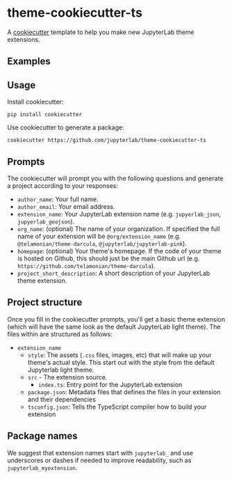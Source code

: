 # theme-cookiecutter-ts

A [cookiecutter](https://github.com/audreyr/cookiecutter) template to help you make new JupyterLab theme extensions.

## Examples

## Usage

Install cookiecutter:

```
pip install cookiecutter
```

Use cookiecutter to generate a package:

```
cookiecutter https://github.com/jupyterlab/theme-cookiecutter-ts
```

## Prompts

The cookiecutter will prompt you with the following questions and generate a project according to your responses:
  
* `author_name`: Your full name.
* `author_email`: Your email address.
* `extension_name`: Your JupyterLab extension name (e.g. `jupyerlab_json`, `jupyerlab_geojson`).
* `org_name`: (optional) The name of your organization. If specified the full name of your extension will be `@org/extension_name` (e.g. `@telamonian/theme-darcula`, `@jupyterlab/jupyterlab-pink`).
* `homepage`: (optional) Your theme's homepage. If the code of your theme is hosted on Github, this should just be the main Github url (e.g. `https://github.com/telamonian/theme-darcula`).
* `project_short_description`: A short description of your JupyterLab theme extension.

## Project structure

Once you fill in the cookiecutter prompts, you'll get a basic theme extension (which will have the same look as the default JupyterLab light theme). The files within are structured as follows:

* `extension_name`
    * `style`: The assets (`.css` files, images, etc) that will make up your theme's actual style. This start out with the style from the default Jupyterlab light theme.
    * `src` - The extension source.
        * `index.ts`: Entry point for the JupyterLab extension
    * `package.json`: Metadata files that defines the files in your extension and their dependencies
    * `tsconfig.json`: Tells the TypeScript compiler how to build your extension

## Package names  

We suggest that extension names start with `jupyterlab_` and use underscores or dashes if needed to improve readability, such as `jupyterlab_myextension`.
